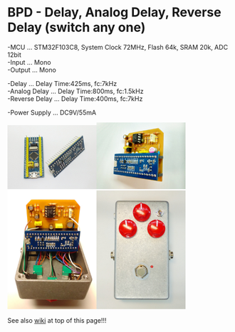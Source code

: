 # BPD - Delay, Analog Delay, Reverse Delay (switch any one)

-MCU ... STM32F103C8, System Clock 72MHz, Flash 64k, SRAM 20k, ADC 12bit  
-Input ... Mono  
-Output ... Mono  

-Delay ... Delay Time:425ms, fc:7kHz  
-Analog Delay ... Delay Time:800ms, fc:1.5kHz  
-Reverse Delay ... Delay Time:400ms, fc:7kHz  

-Power Supply ... DC9V/55mA  

<img src="https://github.com/DIYFXWorld/BPD/blob/master/image/photo_3.jpg" width=200><img src="https://github.com/DIYFXWorld/BPD/blob/master/image/photo_4.jpg" width=200>  
<img src="https://github.com/DIYFXWorld/BPD/blob/master/image/photo_6.jpg" width=200><img src="https://github.com/DIYFXWorld/BPD/blob/master/image/photo_8.jpg" width=200>  

See also <a href="https://github.com/DIYFXWorld/BPD/wiki">wiki</a> at top of this page!!!

